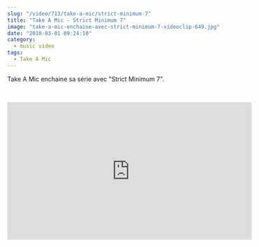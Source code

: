 ```yaml
--- 
slug: "/video/713/take-a-mic/strict-minimum-7"
title: "Take A Mic - Strict Minimum 7"
image: "take-a-mic-enchaine-avec-strict-minimum-7-videoclip-649.jpg"
date: "2018-03-01 09:24:10"
category:
  - music video
tags:
  - Take A Mic
---
```

<p>Take A Mic enchaine sa série avec "Strict Minimum 7".</p><br/><p><iframe width="560" height="315" src="https://www.youtube.com/embed/Gzx1-4srs44" frameborder="0" allow="autoplay; encrypted-media" allowfullscreen></iframe></p>